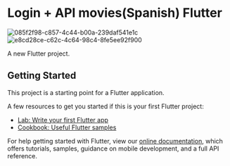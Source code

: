 # Login + API movies(Spanish) Flutter
![085f2f98-c857-4c44-b00a-239daf541e1c](https://user-images.githubusercontent.com/42458038/111568389-a8053d00-876e-11eb-8937-495800121251.jpg)
![e8cd28ce-c62c-4c64-98c4-8fe5ee92f900](https://user-images.githubusercontent.com/42458038/111568417-b6535900-876e-11eb-9d83-54f4420e212a.jpg)

A new Flutter project.

## Getting Started

This project is a starting point for a Flutter application.

A few resources to get you started if this is your first Flutter project:

- [Lab: Write your first Flutter app](https://flutter.dev/docs/get-started/codelab)
- [Cookbook: Useful Flutter samples](https://flutter.dev/docs/cookbook)

For help getting started with Flutter, view our
[online documentation](https://flutter.dev/docs), which offers tutorials,
samples, guidance on mobile development, and a full API reference.

